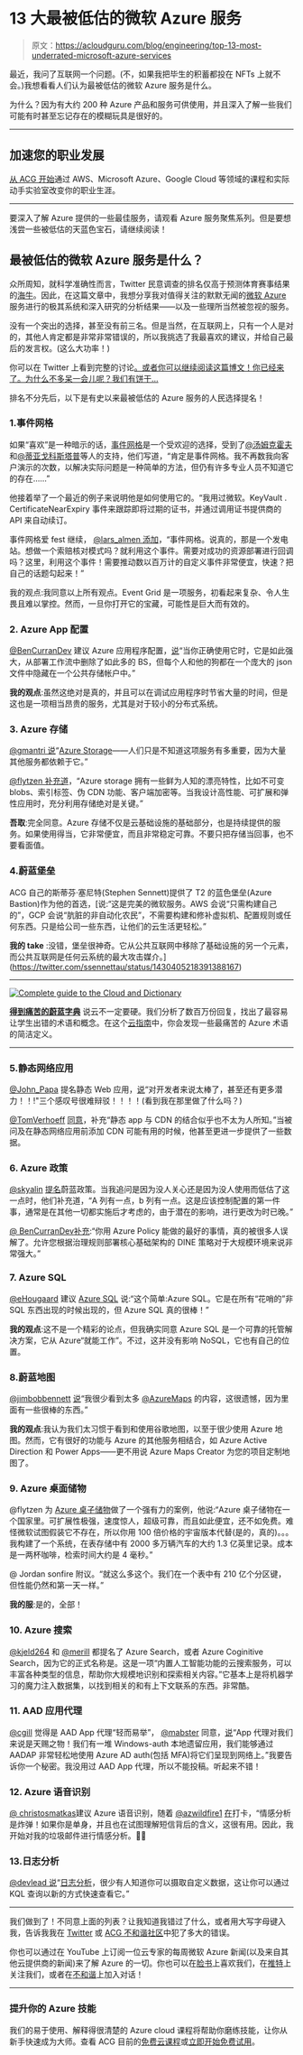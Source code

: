 # 13 大最被低估的微软 Azure 服务

> 原文：<https://acloudguru.com/blog/engineering/top-13-most-underrated-microsoft-azure-services>

最近，我问了互联网一个问题。(不，如果我把毕生的积蓄都投在 NFTs 上就不会。)我想看看人们认为最被低估的微软 Azure 服务是什么。

为什么？因为有大约 200 种 Azure 产品和服务可供使用，并且深入了解一些我们可能有时甚至忘记存在的模糊玩具是很好的。

* * *

## 加速您的职业发展

[从 ACG 开始](https://acloudguru.com/pricing)通过 AWS、Microsoft Azure、Google Cloud 等领域的课程和实际动手实验室改变你的职业生涯。

* * *

要深入了解 Azure 提供的一些最佳服务，请观看 Azure 服务聚焦系列。但是要想浅尝一些被低估的天蓝色宝石，请继续阅读！

## 最被低估的微软 Azure 服务是什么？

众所周知，就科学准确性而言，Twitter 民意调查的排名仅高于预测体育赛事结果的[海牛](https://www.heraldtribune.com/story/news/local/sarasota/2021/02/02/bucs-chiefs-florida-manatees-and-otters-make-super-bowl-lv-picks/4345167001/)。因此，在这篇文章中，我想分享我对值得关注的默默无闻的[微软 Azure](https://acloudguru.com/blog/engineering/what-is-microsoft-azure) 服务进行的极其系统和深入研究的分析结果——以及一些理所当然被忽视的服务。

没有一个突出的选择，甚至没有前三名。但是当然，在互联网上，只有一个人是对的，其他人肯定都是非常非常错误的，所以我挑选了我最喜欢的建议，并给自己最后的发言权。(这么大功率！)

你可以在 Twitter 上看到完整的讨论[。或者你可以继续阅读这篇博文！你已经来了。为什么不多呆一会儿呢？我们有饼干…](https://twitter.com/larsklint/status/1430002588045381637)

排名不分先后，以下是有史以来最被低估的 Azure 服务的人民选择提名！

### 1.**事件网格**

如果“喜欢”是一种暗示的话，[事件网格](https://acloudguru.com/hands-on-labs/use-azure-event-grid-with-cloud-shell-powershell-and-cli)是一个受欢迎的选择，受到了[@汤姆克霍夫](https://twitter.com/TomKerkhove)和[@蒂亚戈科斯塔普](https://twitter.com/tiagocostapt)等人的支持，他们写道，“肯定是事件网格。我不再数我向客户演示的次数，以解决实际问题是一种简单的方法，但仍有许多专业人员不知道它的存在……”

他接着举了一个最近的例子来说明他是如何使用它的。“我用过微软。KeyVault . CertificateNearExpiry 事件来跟踪即将过期的证书，并通过调用证书提供商的 API 来自动续订。

事件网格爱 fest 继续， [@lars_almen 添加](https://twitter.com/lars_almen/status/1430448796299825157)，“事件网格。说真的，那是一个发电站。想做一个索赔核对模式吗？就利用这个事件。需要对成功的资源部署进行回调吗？这里，利用这个事件！需要推动数以百万计的自定义事件非常便宜，快速？把自己的话题勾起来！”

我的观点:我同意以上所有观点。Event Grid 是一项服务，初看起来复杂、令人生畏且难以掌控。然而，一旦你打开它的宝藏，可能性是巨大而有效的。

### 2. **Azure App 配置**

[@BenCurranDev](https://twitter.com/BenCurranDev) 建议 Azure 应用程序配置，[说](https://twitter.com/BenCurranDev/status/1430105525522362369)“当你正确使用它时，它是如此强大，从部署工作流中删除了如此多的 BS，但每个人和他的狗都在一个庞大的 json 文件中隐藏在一个公共存储帐户中。”

**我的观点**:虽然这绝对是真的，并且可以在调试应用程序时节省大量的时间，但是这也是一项相当昂贵的服务，尤其是对于较小的分布式系统。

### 3. **Azure 存储**

[@gmantri 说](https://twitter.com/gmantri/status/1430068568461234176)“[Azure Storage](https://acloudguru.com/course/azure-storage-deep-dive)——人们只是不知道这项服务有多重要，因为大量其他服务都依赖于它。”

[@flytzen 补充道](https://twitter.com/flytzen/status/1430633138997321737)，“Azure storage 拥有一些鲜为人知的漂亮特性，比如不可变 blobs、索引标签、伪 CDN 功能、客户端加密等。当我设计高性能、可扩展和弹性应用时，充分利用存储绝对是关键。”

**吾取**:完全同意。Azure 存储不仅是云基础设施的基础部分，也是持续提供的服务。如果使用得当，它非常便宜，而且非常稳定可靠。不要只把存储当回事，也不要看面值。

### 4.**蔚蓝堡垒**

ACG 自己的斯蒂芬·塞尼特(Stephen Sennett)提供了 T2 的蓝色堡垒(Azure Bastion)作为他的首选，[说:“这是完美的微软服务。AWS 会说“只需构建自己的”，GCP 会说“肮脏的非自动化农民”，不需要构建和修补虚拟机、配置规则或任何东西。只是给公司一些东西，让他们的云生活更轻松。”

**我的 take** :没错，堡垒很神奇。它从公共互联网中移除了基础设施的另一个元素，而公共互联网是任何云系统的最大攻击媒介。](https://twitter.com/ssennettau/status/1430405218391388167)

* * *

[![Complete guide to the Cloud and Dictionary ](img/93ebf63b88ab7fbd48705a01952ba688.png)](https://get.acloudguru.com/cloud-dictionary-of-pain)

[**得到痛苦的蔚蓝字典**](https://get.acloudguru.com/cloud-dictionary-of-pain)
说云不一定要硬。我们分析了数百万份回复，找出了最容易让学生出错的术语和概念。在这个[云指南](https://get.acloudguru.com/cloud-dictionary-of-pain)中，你会发现一些最痛苦的 Azure 术语的简洁定义。

* * *

### 5.**静态网络应用**

[@John_Papa](https://twitter.com/John_Papa) 提名静态 Web 应用，[说](https://twitter.com/John_Papa/status/1430322480091123712)“对开发者来说太棒了，甚至还有更多潜力！！!"三个感叹号很难辩驳！！！！(看到我在那里做了什么吗？)

[@TomVerhoeff](https://twitter.com/tomverhoeff) [同意](https://twitter.com/tomverhoeff/status/1430339031422930945)，补充“静态 app 与 CDN 的结合似乎也不太为人所知。”当被问及在静态网络应用前添加 CDN 可能有用的时候，他甚至更进一步提供了一些数据。

### 6. **Azure 政策**

[@skyalin](https://twitter.com/skyalin) [提名](https://twitter.com/skyalin/status/1430065437190942723)蔚蓝政策。当我追问是因为没人关心还是因为没人使用而低估了这一点时，他们补充道，“A 列有一点，b 列有一点。这是应该控制配置的第一件事，通常是在其他一切都实施后才考虑的，由于潜在的影响，进行更改为时已晚。”

[@ BenCurranDev](https://twitter.com/BenCurranDev)[补充](https://twitter.com/BenCurranDev/status/1430134922203656196):“你用 Azure Policy 能做的最好的事情，真的被很多人误解了。允许您根据治理规则部署核心基础架构的 DINE 策略对于大规模环境来说非常强大。”

### 7. **Azure SQL**

[@eHougaard](https://twitter.com/eHougaard) 建议 [Azure SQL](https://acloudguru.com/course/sql-deep-dive) 说:“这个简单:Azure SQL。它是在所有“花哨的”非 SQL 东西出现的时候出现的，但 Azure SQL 真的很棒！”

**我的观点**:这不是一个精彩的论点，但我确实同意 Azure SQL 是一个可靠的托管解决方案，它从 Azure“就能工作”。不过，这并没有影响 NoSQL，它也有自己的位置。

### 8.**蔚蓝地图**

[@jimbobbennett](https://twitter.com/jimbobbennett) [说](https://twitter.com/jimbobbennett/status/1430034639624630277)“我很少看到太多 [@AzureMaps](https://twitter.com/AzureMaps) 的内容，这很遗憾，因为里面有一些很棒的东西。”

**我的观点**:我认为我们太习惯于看到和使用谷歌地图，以至于很少使用 Azure 地图。然而，它有很好的功能与 Azure 的其他服务相结合，如 Azure Active Direction 和 Power Apps——更不用说 Azure Maps Creator 为您的项目定制地图了。

### 9. **Azure 桌面储物**

@flytzen 为 [Azure 桌子储物](https://acloudguru.com/course/azure-storage-deep-dive)做了一个强有力的案例，他说:“Azure 桌子储物在一个国家里。可扩展性极强，速度惊人，超级可靠，而且如此便宜，还不如免费。难怪微软试图假装它不存在，所以你用 100 倍价格的宇宙版本代替(是的，真的)。。。我构建了一个系统，在表存储中有 2000 多万辆汽车的大约 1.3 亿英里记录。成本是一两杯咖啡，检索时间大约是 4 毫秒。”

@ Jordan sonfire 附议。“就这么多这个。我们在一个表中有 210 亿个分区键，但性能仍然和第一天一样。”

**我的服**:是的，全部！

### 10. **Azure 搜索**

[@kjeld264](https://twitter.com/kjeld264) 和 [@merill](https://twitter.com/merill) 都提名了 Azure Search，或者 Azure Coginitive Search，因为它的正式名称是。这是一项“内置人工智能功能的云搜索服务，可以丰富各种类型的信息，帮助你大规模地识别和探索相关内容。”它基本上是将机器学习的魔力注入数据集，以找到相关的和有上下文联系的东西。非常酷。

### 11. **AAD 应用代理**

[@cgill](https://twitter.com/cgill) 觉得是 AAD App 代理“轻而易举”， [@mabster](https://twitter.com/mabster) 同意，[说](https://twitter.com/mabster/status/1430033526393430017)“App 代理对我们来说是天赐之物！我们有一堆 Windows-auth 本地遗留应用，我们能够通过 AADAP 非常轻松地使用 Azure AD auth(包括 MFA)将它们呈现到网络上。”我要告诉你一个秘密。我没用过 AAD App 代理，所以不能投稿。听起来不错！

### 12. **Azure 语音识别**

[@ christosmatkas](https://twitter.com/ChristosMatskas/status/1430006596751421443)建议 Azure 语音识别，随着 [@azwildfire1](https://twitter.com/azwildfire1) [在](https://twitter.com/azwildfire1/status/1430056075189915648)打卡，“情感分析是炸弹！如果你是单身，并且也在试图理解短信背后的含义，这很有用。因此，我开始对我的垃圾邮件进行情感分析。🤷‍♂️

### 13.**日志分析**

[@devlead 说](https://twitter.com/devlead)“[日志分析](https://acloudguru.com/hands-on-labs/implementing-azure-monitor)，很少有人知道你可以摄取自定义数据，这让你可以通过 KQL 查询以新的方式快速查看它。”

* * *

我们做到了！不同意上面的列表？让我知道我错过了什么，或者用大写字母键入我，告诉我我在 [Twitter](https://twitter.com/larsklint) 或 [ACG 不和谐社区](https://discord.com/invite/acloudguru)中犯了多大的错误。

你也可以通过在 YouTube 上订阅一位云专家的每周微软 Azure 新闻(以及来自其他云提供商的新闻)来了解 Azure 的一切。你也可以在[脸书](https://www.facebook.com/acloudguru)上喜欢我们，在[推特](https://twitter.com/acloudguru)上关注我们，或者在[不和谐](http://discord.gg/acloudguru)上加入对话！

* * *

### 提升你的 Azure 技能

我们的易于使用、解释得很清楚的 Azure cloud 课程将帮助你磨练技能，让你从新手快速成为大师。查看 ACG 目前的[免费云课程](https://acloudguru.com/blog/news/whats-free-at-acg)或[立即开始免费试用](https://acloudguru.com/pricing)。